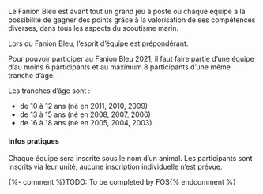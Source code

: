 Le Fanion Bleu est avant tout un grand jeu à poste où chaque équipe a la possibilité de gagner des points
grâce à la valorisation de ses compétences diverses, dans tous les aspects du scoutisme marin.

Lors du Fanion Bleu, l’esprit d’équipe est prépondérant.

Pour pouvoir participer au Fanion Bleu 2021,
il faut faire partie d’une équipe d’au moins 6 participants et au maximum 8 participants d’une même tranche d’âge. 

Les tranches d’âge sont :

- de 10 à 12 ans (né en 2011, 2010, 2009) 
- de 13 à 15 ans (né en 2008, 2007, 2006) 
- de 16 à 18 ans (né en 2005, 2004, 2003)

#### Infos pratiques

Chaque équipe sera inscrite sous le nom d’un animal.
Les participants sont inscrits via leur unité, aucune inscription individuelle n’est prévue.

{%- comment %}TODO: To be completed by FOS{% endcomment %}
